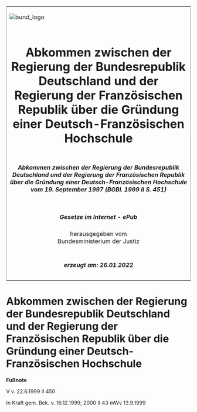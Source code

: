 <span id="DECKBLATT.html"></span>

<table border="0" frame="border" width="100%">

<tr valign="top">

<td align="left">

![bund\_logo](BfJ_2021_Web_de_de.gif)

</td>

<td align="right">

 

</td>

</tr>

<tr align="center" valign="middle">

<td colspan="2">

# Abkommen zwischen der Regierung der Bundesrepublik Deutschland und der Regierung der Französischen Republik über die Gründung einer Deutsch-Französischen Hochschule

</td>

</tr>

<tr align="center" valign="middle">

<td colspan="2">

##### Abkommen zwischen der Regierung der Bundesrepublik Deutschland und der Regierung der Französischen Republik über die Gründung einer Deutsch-Französischen Hochschule vom 19. September 1997 (BGBl. 1999 II S. 451)

</td>

</tr>

<tr align="center" valign="middle">

<td colspan="2">

  
  

##### Gesetze im Internet - ePub  
  
herausgegeben vom  
Bundesministerium der Justiz

</td>

</tr>

<tr align="center" valign="bottom">

<td colspan="2">

  
  

##### erzeugt am: 26.01.2022

</td>

</tr>

</table>

<span id="BJNR045120999.html"></span>

# Abkommen zwischen der Regierung der Bundesrepublik Deutschland und der Regierung der Französischen Republik über die Gründung einer Deutsch-Französischen Hochschule

<div>

  
**Fußnote**

<div class="jnhtml">

<div>

<div class="jurAbsatz">

V v. 22.6.1999 II 450

</div>

<div class="jurAbsatz">

  
In Kraft gem. Bek. v. 16.12.1999; 2000 II 43 mWv 13.9.1999

</div>

</div>

</div>

</div>
